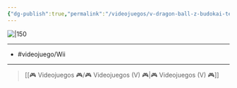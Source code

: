 ```yaml
---
{"dg-publish":true,"permalink":"/videojuegos/v-dragon-ball-z-budokai-tenkaichi-3/"}
---
```



![|150](https://images.igdb.com/igdb/image/upload/t_cover_big/co3r52.jpg)

---

- #videojuego/Wii

---

> [[🎮 Videojuegos 🎮/🎮 Videojuegos (V) 🎮\|🎮 Videojuegos (V) 🎮]]